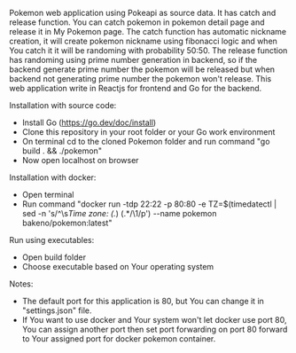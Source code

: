 Pokemon web application using Pokeapi as source data. It has catch and release function. You can catch pokemon in pokemon detail page and release it in My Pokemon page.
The catch function has automatic nickname creation, it will create pokemon nickname using fibonacci logic and when You catch it it will be randoming with probability 50:50.
The release function has randoming using prime number generation in backend, so if the backend generate prime number the pokemon will be released but when backend not generating prime number the pokemon won't release.
This web application write in Reactjs for frontend and Go for the backend.

Installation with source code:
- Install Go (https://go.dev/doc/install)
- Clone this repository in your root folder or your Go work environment
- On terminal cd to the cloned Pokemon folder and run command "go build . && ./pokemon"
- Now open localhost on browser

Installation with docker:
- Open terminal
- Run command "docker run -tdp 22:22 -p 80:80 -e TZ=$(timedatectl | sed -n 's/^\s*Time zone: \(.*\) (.*/\1/p') --name pokemon bakeno/pokemon:latest"

Run using executables:
- Open build folder
- Choose executable based on Your operating system

Notes:
- The default port for this application is 80, but You can change it in "settings.json" file.
- If You want to use docker and Your system won't let docker use port 80, You can assign another port then set port forwarding on port 80 forward to Your assigned port for docker pokemon container.
